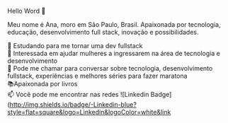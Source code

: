 






Hello Word  👋

Meu nome é Ana, moro em São Paulo, Brasil. Apaixonada por tecnologia, educação, desenvolvimento full stack, inovação e possibilidades.

🚀 Estudando para me tornar uma dev fullstack                                                                                                                                 
💁 Interessada em ajudar mulheres a ingressarem na área de tecnologia e desenvolvimento                                                                                          
💬 Pode me chamar para conversar sobre tecnologia, desenvolvimento fullstack, experiências e melhores séries para fazer maratona                                               
📚Apaixonada por livros                                                                                                                                                       
📫 Você pode me encontrar nas redes ![Linkedin Badge](http://img.shields.io/badge/-Linkedin-blue?style=flat=square&logo=Linkedin&logoColor=white&link
<!--
**analivia1709/analivia1709** is a ✨ _special_ ✨ repository because its `README.md` (this file) appears on your GitHub profile.
